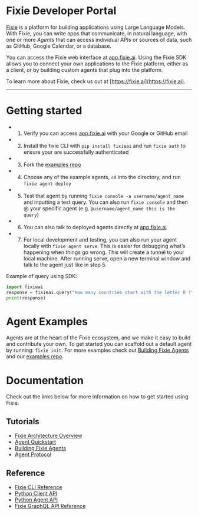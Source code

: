 # Fixie Developer Portal

[Fixie](https://fixie.ai) is a platform for building applications using Large Language
Models. With Fixie, you can write apps that communicate, in natural
language, with one or more *Agents* that can access individual APIs or
sources of data, such as GitHub, Google Calendar, or a database.

You can access the Fixie web interface at [app.fixie.ai](https://app.fixie.ai).
Using the Fixie SDK allows you to connect your own
applications to the Fixie platform, either as a client, or by
building custom agents that plug into the platform.

To learn more about Fixie, check us out at [https://fixie.ai](https://fixie.ai).

---

# Getting started

* 1. Verify you can access [app.fixie.ai](http://app.fixie.ai) with your Google or GitHub email
* 2. Install the fixie CLI with `pip install fixieai` and run `fixie auth` to ensure your are successfully authenticated
* 3. Fork the [examples repo](https://github.com/fixie-ai/fixie-examples)
* 4. Choose any of the example agents, `cd` into the directory, and run `fixie agent deploy`
* 5. Test that agent by running `fixie console -a username/agent_name` and inputting a test query. You can also run `fixie console` and then @ your specific agent (e.g. `@username/agent_name this is the query`)
* 6. You can also talk to deployed agents directly at [app.fixie.ai](http://app.fixie.ai)
* 7. For local development and testing, you can also run your agent locally with `fixie agent serve`. This is easier for debugging what’s happening when things go wrong. This will create a tunnel to your local machine. After running serve, open a new terminal window and talk to the agent just like in step 5.

Example of query using SDK:

```py
import fixieai
response = fixieai.query("How many countries start with the letter R ?")
print(response)
```

# Agent Examples

Agents are at the heart of the Fixie ecosystem, and we make it easy to build and contribute your own. To get started you can scaffold out a default agent by running: `fixie init`. For more examples
check out [Building Fixie Agents](agents.md) and our [examples repo](https://github.com/fixie-ai/fixie-examples).

# Documentation

Check out the links below for more information on how to get started using Fixie.

## Tutorials

* [Fixie Architecture Overview](architecture.md)
* [Agent Quickstart](agent-quickstart.md)
* [Building Fixie Agents](agents.md)
* [Agent Protocol](agent-protocol.md)

## Reference

* [Fixie CLI Reference](cli.md)
* [Python Client API](python-client-api.md)
* [Python Agent API](python-agent-api.md)
* [Fixie GraphQL API Reference](https://app.fixie.ai/static/docs/index.html)